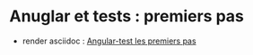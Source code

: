 # Anuglar et tests : premiers pas 

* render asciidoc :  [Angular-test les premiers pas](https://ocapuozzo.github.io/angular-test/)
